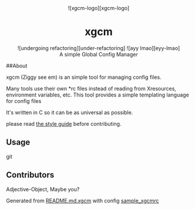 <div style="text-align:center">
![xgcm-logo][xgcm-logo] 

<h1> xgcm </h1> 
![undergoing refactoring][under-refactoring] ![ayy lmao][eyy-lmao]
<br>
A simple Global Config Manager
</div>

##About

xgcm (Ziggy see em) is an simple tool for managing config files.

Many tools use their own *rc files instead of reading from 
Xresources, environment variables, etc. 
This tool provides a simple templating language for config files

It's written in C so it can be as universal as possible.

please read [the style guide](STYLE.md) before contributing.

## Usage 


git 
## Contributors

 Adjective-Object, Maybe you?



Generated from [README.md.xgcm](README.md.xgcm) with config [sample_xgcmrc](sample_xgcmrc)




[under-refactoring]: https://img.shields.io/badge/under-refactoring-FF530D.svg?style=flat-square
[eyy-lmao]: https://img.shields.io/badge/eyy-lmao-00A388.svg?style=flat-square
[alien]: http://i3.kym-cdn.com/entries/icons/original/000/014/178/alien.jpg
[xgcm-logo]: https://rawgit.com/Adjective-Object/xgcm/master/xgcm_logo.svg

<style>
img[alt="xgcm-logo"] {
    width: 64pt;
    margin:auto;
}

</style>
